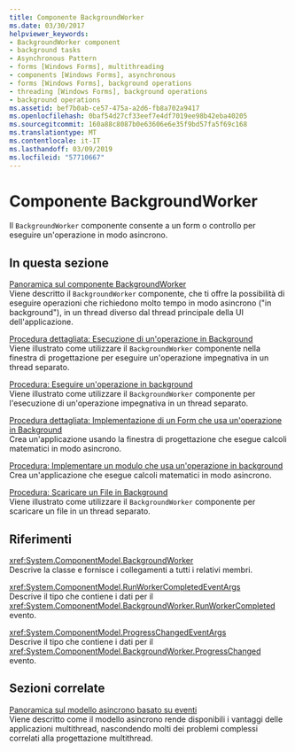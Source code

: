 ```yaml
---
title: Componente BackgroundWorker
ms.date: 03/30/2017
helpviewer_keywords:
- BackgroundWorker component
- background tasks
- Asynchronous Pattern
- forms [Windows Forms], multithreading
- components [Windows Forms], asynchronous
- forms [Windows Forms], background operations
- threading [Windows Forms], background operations
- background operations
ms.assetid: bef7b0ab-ce57-475a-a2d6-fb8a702a9417
ms.openlocfilehash: 0baf54d27cf33eef7e4df7019ee98b42eba40205
ms.sourcegitcommit: 160a88c8087b0e63606e6e35f9bd57fa5f69c168
ms.translationtype: MT
ms.contentlocale: it-IT
ms.lasthandoff: 03/09/2019
ms.locfileid: "57710667"
---
```

# <a name="backgroundworker-component"></a>Componente BackgroundWorker
Il `BackgroundWorker` componente consente a un form o controllo per eseguire un'operazione in modo asincrono.  
  
## <a name="in-this-section"></a>In questa sezione  
 [Panoramica sul componente BackgroundWorker](backgroundworker-component-overview.md)  
 Viene descritto il `BackgroundWorker` componente, che ti offre la possibilità di eseguire operazioni che richiedono molto tempo in modo asincrono ("in background"), in un thread diverso dal thread principale della UI dell'applicazione.  
  
 [Procedura dettagliata: Esecuzione di un'operazione in Background](walkthrough-running-an-operation-in-the-background.md)  
 Viene illustrato come utilizzare il `BackgroundWorker` componente nella finestra di progettazione per eseguire un'operazione impegnativa in un thread separato.  
  
 [Procedura: Eseguire un'operazione in background](how-to-run-an-operation-in-the-background.md)  
 Viene illustrato come utilizzare il `BackgroundWorker` componente per l'esecuzione di un'operazione impegnativa in un thread separato.  
  
 [Procedura dettagliata: Implementazione di un Form che usa un'operazione in Background](walkthrough-implementing-a-form-that-uses-a-background-operation.md)  
 Crea un'applicazione usando la finestra di progettazione che esegue calcoli matematici in modo asincrono.  
  
 [Procedura: Implementare un modulo che usa un'operazione in background](how-to-implement-a-form-that-uses-a-background-operation.md)  
 Crea un'applicazione che esegue calcoli matematici in modo asincrono.  
  
 [Procedura: Scaricare un File in Background](how-to-download-a-file-in-the-background.md)  
 Viene illustrato come utilizzare il `BackgroundWorker` componente per scaricare un file in un thread separato.  
  
## <a name="reference"></a>Riferimenti  
 <xref:System.ComponentModel.BackgroundWorker>  
 Descrive la classe e fornisce i collegamenti a tutti i relativi membri.  
  
 <xref:System.ComponentModel.RunWorkerCompletedEventArgs>  
 Descrive il tipo che contiene i dati per il <xref:System.ComponentModel.BackgroundWorker.RunWorkerCompleted> evento.  
  
 <xref:System.ComponentModel.ProgressChangedEventArgs>  
 Descrive il tipo che contiene i dati per il <xref:System.ComponentModel.BackgroundWorker.ProgressChanged> evento.  
  
## <a name="related-sections"></a>Sezioni correlate  
 [Panoramica sul modello asincrono basato su eventi](../../../standard/asynchronous-programming-patterns/event-based-asynchronous-pattern-overview.md)  
 Viene descritto come il modello asincrono rende disponibili i vantaggi delle applicazioni multithread, nascondendo molti dei problemi complessi correlati alla progettazione multithread.
